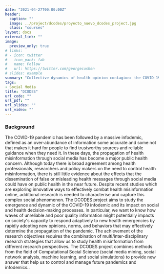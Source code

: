 ```yaml
---
date: "2021-04-27T00:00:00Z"
header:
  caption: ""
  image: ../project/dcodes/proyecto_nuevo_dcodes_project.jpg
  class: "courses" 
layout: docs
external_link: ""
image:
  preview_only: true
# links:
# - icon: twitter
#   icon_pack: fab
#   name: Follow
#   url: https://twitter.com/georgecushen
# slides: example
summary: "Collective dynamics of health opinion contagion: the COVID-19 infodemic and its effects on decision making processes"
tags:
- Social Media
title: "DCODES"
url_code: ""
url_pdf: ""
url_slides: ""
url_video: ""
---
```



### Background

The COVID-19 pandemic has been followed by a massive infodemic, defined as an over-abundance of information some accurate and some not that makes it hard for people to find trustworthy sources and reliable guidance when they need it. In these days, the propagation of health misinformation through social media has become a major public health concern. Although today there is broad agreement among health professionals, researchers and policy makers on the need to control health misinformation, there is still little evidence about the effects that the dissemination of false or misleading health messages through social media could have on public health in the near future. Despite recent studies which are exploring innovative ways to effectively combat health misinformation online, additional research is needed to characterise and capture this complex social phenomenon. The DCODES project aims to study the emergence and dynamic of the COVID-19 infodemic and its impact on social and health decision-making processes. In particular, we want to know how waves of unreliable and poor quality information might potentially impacts on society's capacity to respond adaptively to new health emergencies by rapidly adopting new opinions, norms, and behaviors that may effectively determine the propagation of the pandemic. The achievement of the research objectives requires the combination of multi/inter-disciplinary research strategies that allow us to study health misinformation from different research perspectives. The DCODES project combines methods from the field of Computational Social Science (social media mining, social network analysis, machine learning, and social simulations) to provide new answer that help us to control and manage future pandemics and infodemics..
